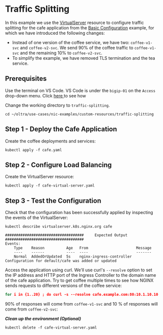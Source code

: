 # Traffic Splitting 

In this example we use the [VirtualServer](https://docs.nginx.com/nginx-ingress-controller/configuration/virtualserver-and-virtualserverroute-resources/) resource to configure traffic splitting for the cafe application from the [Basic Configuration](../basic-configuration/) example, for which we have introduced the following changes:
* Instead of one version of the coffee service, we have two: `coffee-v1-svc` and `coffee-v2-svc`. We send 90% of the coffee traffic to `coffee-v1-svc` and the remaining 10% to `coffee-v2-svc`.
* To simplify the example, we have removed TLS termination and the tea service.

## Prerequisites  

Use the terminal on VS Code. VS Code is under the `bigip-01` on the `Access` drop-down menu. Click <a href="https://raw.githubusercontent.com/F5EMEA/oltra/main/vscode.png"> here </a> to see how 

Change the working directory to `traffic-splitting`.
```
cd ~/oltra/use-cases/nic-examples/custom-resources/traffic-splitting
```

## Step 1 - Deploy the Cafe Application

Create the coffee deployments and services:
```
kubectl apply -f cafe.yaml
```

## Step 2 - Configure Load Balancing

Create the VirtualServer resource:
```
kubectl apply -f cafe-virtual-server.yaml
```

## Step 3 - Test the Configuration

Check that the configuration has been successfully applied by inspecting the events of the VirtualServer:
```
kubectl describe virtualserver.k8s.nginx.org cafe

####################################     Expected Output    ####################################
Events:
    Type    Reason          Age   From                      Message
    ----    ------          ----  ----                      -------
    Normal  AddedOrUpdated  5s    nginx-ingress-controller  Configuration for default/cafe was added or updated
```

Access the application using curl. We'll use curl's `--resolve` option to set the IP address and HTTP port of the Ingress Controller to the domain name of the cafe application. Try to get coffee multiple times to see how NGINX sends requests to different versions of the coffee service:
```cmd
for i in {1..20} ; do curl -s --resolve cafe.example.com:80:10.1.10.10 http://cafe.example.com/coffee | grep name; done
```

90% of responses will come from `coffee-v1-svc` and 10 % of responses will come from `coffee-v2-svc`:

***Clean up the environment (Optional)***
```
kubectl delete -f cafe-virtual-server.yaml
```    